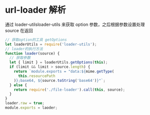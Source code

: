 # url-loader 解析

通过 loader-utilsloader-utils 来获取 option 参数，之后根据参数设置处理 source 在返回

```js
// 获取option的工具 getOptions
let loaderUtils = require('loader-utils');
// loader的执行方法
function loader(source) {
  // 获取参数
  let { limit } = loaderUtils.getOptions(this);
  if (limit && limit > source.length) {
    return `module.exports = "data:${mime.getType(
      this.resourcePath
    )};base64, ${source.toString('base64')}"`;
  } else {
    return require('./file-loader').call(this, source);
  }
}
loader.raw = true;
module.exports = laoder;
```
